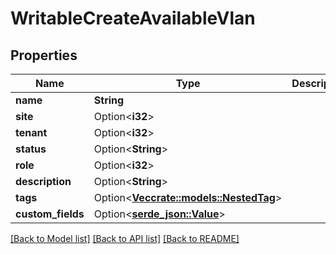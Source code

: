 # WritableCreateAvailableVlan

## Properties

Name | Type | Description | Notes
------------ | ------------- | ------------- | -------------
**name** | **String** |  | 
**site** | Option<**i32**> |  | [optional]
**tenant** | Option<**i32**> |  | [optional]
**status** | Option<**String**> |  | [optional]
**role** | Option<**i32**> |  | [optional]
**description** | Option<**String**> |  | [optional]
**tags** | Option<[**Vec<crate::models::NestedTag>**](NestedTag.md)> |  | [optional]
**custom_fields** | Option<[**serde_json::Value**](.md)> |  | [optional]

[[Back to Model list]](../README.md#documentation-for-models) [[Back to API list]](../README.md#documentation-for-api-endpoints) [[Back to README]](../README.md)


